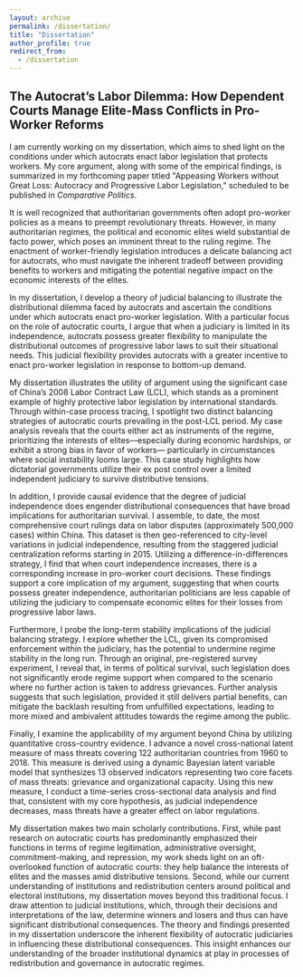 ```yaml
---
layout: archive
permalink: /dissertation/
title: "Dissertation"
author_profile: true
redirect_from:
  - /dissertation
---
```



## The Autocrat’s Labor Dilemma: How Dependent Courts Manage Elite-Mass Conflicts in Pro-Worker Reforms

I am currently working on my dissertation, which aims to shed light on the conditions under which autocrats enact labor legislation that protects workers. My core argument, along with some of the empirical findings, is summarized in my forthcoming paper titled "Appeasing Workers without Great Loss: Autocracy and Progressive Labor Legislation," scheduled to be published in _Comparative Politics_.

It is well recognized that authoritarian governments often adopt pro-worker policies as a means to preempt revolutionary threats. However, in many authoritarian regimes, the political and economic elites wield substantial de facto power, which poses an imminent threat to the ruling regime. The enactment of worker-friendly legislation introduces a delicate balancing act for autocrats, who must navigate the inherent tradeoff between providing benefits to workers and mitigating the potential negative impact on the economic interests of the elites.

In my dissertation, I develop a theory of judicial balancing to illustrate the distributional dilemma faced by autocrats and ascertain the conditions under which autocrats enact pro-worker legislation. With a particular focus on the role of autocratic courts, I argue that when a judiciary is limited in its independence, autocrats possess greater flexibility to manipulate the distributional outcomes of progressive labor laws to suit their situational needs. This judicial flexibility provides autocrats with a greater incentive to enact pro-worker legislation in response to bottom-up demand.

My dissertation illustrates the utility of argument using the significant case of China’s 2008 Labor Contract Law (LCL), which stands as a prominent example of highly protective labor legislation by international standards. Through within-case process tracing, I spotlight two distinct balancing strategies of autocratic courts prevailing in the post-LCL period. My case analysis reveals that the courts either act as instruments of the regime, prioritizing the interests of elites—especially during economic hardships, or exhibit a strong bias in favor of workers— particularly in circumstances where social instability looms large. This case study highlights how dictatorial governments utilize their ex post control over a limited independent judiciary to survive distributive tensions.

In addition, I provide causal evidence that the degree of judicial independence does engender distributional consequences that have broad implications for authoritarian survival. I assemble, to date, the most comprehensive court rulings data on labor disputes (approximately 500,000 cases) within China. This dataset is then geo-referenced to city-level variations in judicial independence, resulting from the staggered judicial centralization reforms starting in 2015. Utilizing a difference-in-differences strategy, I find that when court independence increases, there is a corresponding increase in pro-worker court decisions. These findings support a core implication of my argument, suggesting that when courts possess greater independence, authoritarian politicians are less capable of utilizing the judiciary to compensate economic elites for their losses from progressive labor laws.

Furthermore, I probe the long-term stability implications of the judicial balancing strategy. I explore whether the LCL, given its compromised enforcement within the judiciary, has the potential to undermine regime stability in the long run. Through an original, pre-registered survey experiment, I reveal that, in terms of political survival, such legislation does not significantly erode regime support when compared to the scenario where no further action is taken to address grievances. Further analysis suggests that such legislation, provided it still delivers partial benefits, can mitigate the backlash resulting from unfulfilled expectations, leading to more mixed and ambivalent attitudes towards the regime among the public. 

Finally, I examine the applicability of my argument beyond China by utilizing quantitative cross-country evidence. I advance a novel cross-national latent measure of mass threats covering 122 authoritarian countries from 1960 to 2018. This measure is derived using a dynamic Bayesian latent variable model that synthesizes 13 observed indicators representing two core facets of mass threats: grievance and organizational capacity. Using this new measure, I conduct a time-series cross-sectional data analysis and find that, consistent with my core hypothesis, as judicial independence decreases, mass threats have a greater effect on labor regulations. 

My dissertation makes two main scholarly contributions. First, while past research on autocratic courts has predominantly emphasized their functions in terms of regime legitimation, administrative oversight, commitment-making, and repression, my work sheds light on an oft-overlooked function of autocratic courts: they help balance the interests of elites and the masses amid distributive tensions. Second, while our current understanding of institutions and redistribution centers around political and electoral institutions, my dissertation moves beyond this traditional focus. I draw attention to judicial institutions, which, through their decisions and interpretations of the law, determine winners and losers and thus can have significant distributional consequences. The theory and findings presented in my dissertation underscore the inherent flexibility of autocratic judiciaries in influencing these distributional consequences. This insight enhances our understanding of the broader institutional dynamics at play in processes of redistribution and governance in autocratic regimes.
